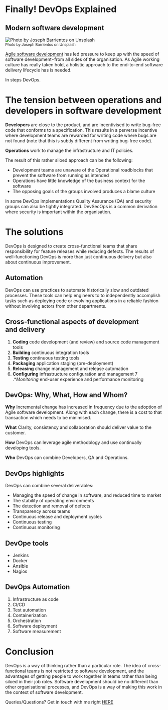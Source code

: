 # Finally! DevOps Explained
## Modern software development

![Photo by Joseph Barrientos on Unsplash](Images/1*6Ca6V0vyj-Vl-6u4NuhDUw.png)<br/>
<sub>Photo by Joseph Barrientos on Unsplash<sub>

[Agile software development](https://medium.com/@stevenpcurtis.sc/agile-and-the-strange-case-of-the-uks-universal-credit-28d424f3c7ea) has led pressure to keep up with the speed of software development - from all sides of the organisation. As Agile working culture has really taken hold, a holistic approach to the end-to-end software delivery lifecycle has is needed.

In steps DevOps.

# The tension between operations and developers in software development

**Developers** are close to the product, and are incentivised to write bug-free code that conforms to a specification. This results in a perverse incentive where development teams are rewarded for writing code where bugs are not found (note that this is subtly different from writing bug-free code).

**Operations** work to manage the infrastructure and IT policies.

The result of this rather siloed approach can be the following:

* Development teams are unaware of the Operational roadblocks that prevent the software from running as intended
* Operations have little knowledge of the business context for the software
* The opposing goals of the groups involved produces a blame culture

In some DevOps implementations Quality Assurance (QA) and security groups can also be tightly integrated. DevSecOps is a common derivation where security is important within the organisation.

# The solutions
DevOps is designed to create cross-functional teams that share responsibility for feature releases while reducing defects. The results of well-functioning DevOps is more than just continuous delivery but also about continuous improvement.

## Automation
DevOps can use practices to automate historically slow and outdated processes. These tools can help engineers to to independently accomplish tasks such as deploying code or evolving applications in a reliable fashion without involving actors from other departments.

## Cross-functional aspects of development and delivery
1. **Coding**  code development (and review) and source code management tools
2. **Building** continuous integration tools
3. **Testing** continuous testing tools
4. **Packaging**  application staging (pre-deployment)
5. **Releasing** change management and release automation
6. **Configuring** infrastructure configuration and management
7 .**Monitoring* end-user experience and performance monitoring

## DevOps: Why, What, How and Whom?
**Why**
Incremental change has increased in frequency due to the adoption of Agile software development. Along with each change, there is a cost to that transaction which needs to be minimised.

**What**
Clarity, consistency and collaboration should deliver value to the customer.

**How**
DevOps can leverage agile methodology and use continually developing tools.

**Who**
DevOps can combine Developers, QA and Operations.

## DevOps highlights
DevOps can combine several deliverables:

* Managing the speed of change in software, and reduced time to market
* The stability of operating environments
* The detection and removal of defects
* Transparency across teams
* Continuous release and deployment cycles
* Continuous testing
* Continuous monitoring

## DevOpe tools
* Jenkins
* Docker
* Ansible
* Nagios

## DevOps Automation
1. Infrastructure as code
2. CI/CD
3. Test automation
4. Containerization
5. Orchestration
6. Software deployment
7. Software measurement

# Conclusion
DevOps is a way of thinking rather than a particular role. The idea of cross-functional teams is not restricted to software development, and the advantages of getting people to work together in teams rather than being siloed in their job roles. Software development should be no different than other organisational processes, and DevOps is a way of making this work in the context of software development.

Queries/Questions? Get in touch with me right [HERE](https://twitter.com/stevenpcurtis)
